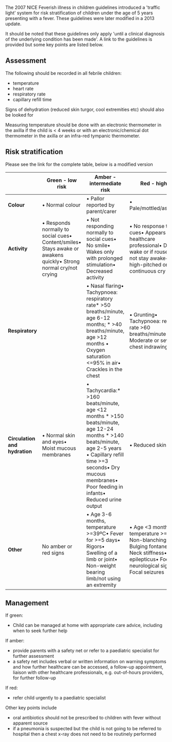 The 2007 NICE Feverish illness in children guidelines introduced a 'traffic light' system for risk stratification of children under the age of 5 years presenting with a fever. These guidelines were later modified in a 2013 update.  
  
It should be noted that these guidelines only apply 'until a clinical diagnosis of the underlying condition has been made'. A link to the guidelines is provided but some key points are listed below.   
  
Assessment
----------

  
The following should be recorded in all febrile children:  
* temperature
* heart rate
* respiratory rate
* capillary refill time

  
Signs of dehydration (reduced skin turgor, cool extremities etc) should also be looked for  
  
Measuring temperature should be done with an electronic thermometer in the axilla if the child is \< 4 weeks or with an electronic/chemical dot thermometer in the axilla or an infra\-red tympanic thermometer.  
  
Risk stratification
-------------------

  
Please see the link for the complete table, below is a modified version  
  


|  | **Green \- low risk** | **Amber \- intermediate risk** | **Red \- high risk** |
| --- | --- | --- | --- |
| **Colour** | • Normal colour | • Pallor reported by parent/carer | • Pale/mottled/ashen/blue |
| **Activity** | • Responds normally to social cues• Content/smiles• Stays awake or awakens quickly• Strong normal cry/not crying | • Not responding normally to social cues• No smile• Wakes only with prolonged stimulation• Decreased activity | • No response to social cues• Appears ill to a healthcare professional• Does not wake or if roused does not stay awake• Weak, high\-pitched or continuous cry |
| **Respiratory** |  | • Nasal flaring• Tachypnoea: respiratory rate* \>50 breaths/minute, age 6\-12 months; * \>40 breaths/minute, age \>12 months  • Oxygen saturation \<\=95% in air• Crackles in the chest | • Grunting• Tachypnoea: respiratory rate \>60 breaths/minute• Moderate or severe chest indrawing |
| **Circulation and hydration** | • Normal skin and eyes• Moist mucous membranes | • Tachycardia:* \>160 beats/minute, age \<12 months * \>150 beats/minute, age 12\-24 months * \>140 beats/minute, age 2\-5 years  • Capillary refill time \>\=3 seconds• Dry mucous membranes• Poor feeding in infants• Reduced urine output | • Reduced skin turgor |
| **Other** | No amber or red signs | • Age 3\-6 months, temperature \>\=39ºC• Fever for \>\=5 days• Rigors• Swelling of a limb or joint• Non\-weight bearing limb/not using an extremity | • Age \<3 months, temperature \>\=38°C• Non\-blanching rash• Bulging fontanelle• Neck stiffness• Status epilepticus• Focal neurological signs• Focal seizures |

  
Management
----------

  
If green:  
* Child can be managed at home with appropriate care advice, including when to seek further help

  
If amber:  
* provide parents with a safety net or refer to a paediatric specialist for further assessment
* a safety net includes verbal or written information on warning symptoms and how further healthcare can be accessed, a follow\-up appointment, liaison with other healthcare professionals, e.g. out\-of\-hours providers, for further follow\-up

  
If red:  
* refer child urgently to a paediatric specialist

  
Other key points include  
* oral antibiotics should not be prescribed to children with fever without apparent source
* if a pneumonia is suspected but the child is not going to be referred to hospital then a chest x\-ray does not need to be routinely performed
